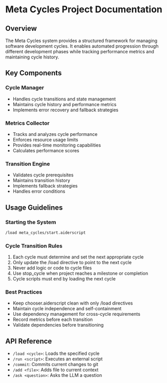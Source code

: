 # Meta Cycles Project Documentation

## Overview
The Meta Cycles system provides a structured framework for managing software development cycles. It enables automated progression through different development phases while tracking performance metrics and maintaining cycle history.

## Key Components

### Cycle Manager
- Handles cycle transitions and state management
- Maintains cycle history and performance metrics
- Implements error recovery and fallback strategies

### Metrics Collector
- Tracks and analyzes cycle performance
- Enforces resource usage limits
- Provides real-time monitoring capabilities
- Calculates performance scores

### Transition Engine
- Validates cycle prerequisites
- Maintains transition history
- Implements fallback strategies
- Handles error conditions

## Usage Guidelines

### Starting the System
```bash
/load meta_cycles/start.aiderscript
```

### Cycle Transition Rules
1. Each cycle must determine and set the next appropriate cycle
2. Only update the /load directive to point to the next cycle
3. Never add logic or code to cycle files
4. Use stop_cycle when project reaches a milestone or completion
5. Cycle scripts must end by loading the next cycle

### Best Practices
- Keep chooser.aiderscript clean with only /load directives
- Maintain cycle independence and self-containment
- Use dependency management for cross-cycle requirements
- Record metrics before each transition
- Validate dependencies before transitioning

## API Reference
- `/load <cycle>`: Loads the specified cycle
- `/run <script>`: Executes an external script
- `/commit`: Commits current changes to git
- `/add <file>`: Adds file to current context
- `/ask <question>`: Asks the LLM a question
